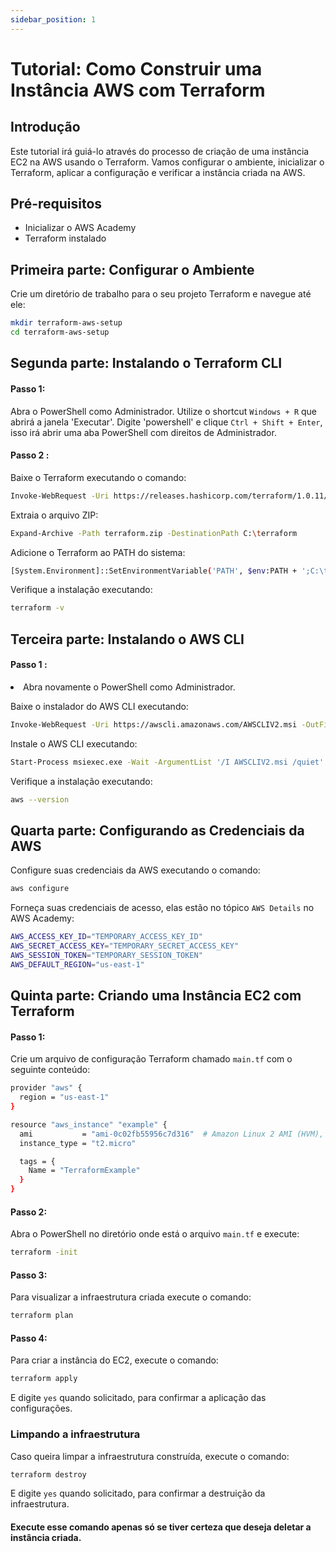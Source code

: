 ```yaml
---
sidebar_position: 1
---
```


# Tutorial: Como Construir uma Instância AWS com Terraform

## Introdução

Este tutorial irá guiá-lo através do processo de criação de uma instância EC2 na AWS usando o Terraform. Vamos configurar o ambiente, inicializar o Terraform, aplicar a configuração e verificar a instância criada na AWS.

## Pré-requisitos

- Inicializar o AWS Academy
- Terraform instalado

## Primeira parte: Configurar o Ambiente

Crie um diretório de trabalho para o seu projeto Terraform e navegue até ele:

```sh
mkdir terraform-aws-setup
cd terraform-aws-setup
```

## Segunda parte: Instalando o Terraform CLI

#### Passo 1:  
Abra o PowerShell como Administrador. Utilize o shortcut ``` Windows + R ``` que abrirá a janela 'Executar'. Digite 'powershell' e clique ``` Ctrl + Shift + Enter ```, isso irá abrir uma aba PowerShell com direitos de Administrador.

#### Passo 2 :  
Baixe o Terraform executando o comando:
```sh 
Invoke-WebRequest -Uri https://releases.hashicorp.com/terraform/1.0.11/terraform_1.0.11_windows_amd64.zip -OutFile terraform.zip
```

Extraia o arquivo ZIP:
```sh
Expand-Archive -Path terraform.zip -DestinationPath C:\terraform
```

Adicione o Terraform ao PATH do sistema:
```sh
[System.Environment]::SetEnvironmentVariable('PATH', $env:PATH + ';C:\terraform', [System.EnvironmentVariableTarget]::Machine)
```

Verifique a instalação executando:
```sh
terraform -v
```

## Terceira parte: Instalando o AWS CLI
#### Passo 1 : 
<li>Abra novamente o PowerShell como Administrador.</li>

Baixe o instalador do AWS CLI executando:
```sh
Invoke-WebRequest -Uri https://awscli.amazonaws.com/AWSCLIV2.msi -OutFile AWSCLIV2.msi
```

Instale o AWS CLI executando:
```sh
Start-Process msiexec.exe -Wait -ArgumentList '/I AWSCLIV2.msi /quiet'
```

Verifique a instalação executando:
```sh
aws --version
```

## Quarta parte: Configurando as Credenciais da AWS

Configure suas credenciais da AWS executando o comando:
```sh
aws configure
```

Forneça suas credenciais de acesso, elas estão no tópico ``` AWS Details ``` no AWS Academy:
```sh 
AWS_ACCESS_KEY_ID="TEMPORARY_ACCESS_KEY_ID"
AWS_SECRET_ACCESS_KEY="TEMPORARY_SECRET_ACCESS_KEY"
AWS_SESSION_TOKEN="TEMPORARY_SESSION_TOKEN"
AWS_DEFAULT_REGION="us-east-1"
```

## Quinta parte: Criando uma Instância EC2 com Terraform

#### Passo 1:
Crie um arquivo de configuração Terraform chamado ```main.tf``` com o seguinte conteúdo:
```sh
provider "aws" {
  region = "us-east-1"
}

resource "aws_instance" "example" {
  ami           = "ami-0c02fb55956c7d316"  # Amazon Linux 2 AMI (HVM), SSD Volume Type
  instance_type = "t2.micro"

  tags = {
    Name = "TerraformExample"
  }
}
```

#### Passo 2:
Abra o PowerShell no diretório onde está o arquivo ```main.tf``` e execute:
```sh
terraform -init
```

#### Passo 3: 
Para visualizar a infraestrutura criada execute o comando: 
```sh
terraform plan
```

#### Passo 4: 
Para criar a instância do EC2, execute o comando: 
```sh
terraform apply
```
E digite ```yes``` quando solicitado, para confirmar a aplicação das configurações. 

### Limpando a infraestrutura
Caso queira limpar a infraestrutura construída, execute o comando: 
```sh
terraform destroy
```
E digite ```yes``` quando solicitado, para confirmar a destruição da infraestrutura. 

#### Execute esse comando apenas só se tiver certeza que deseja deletar a instância criada.